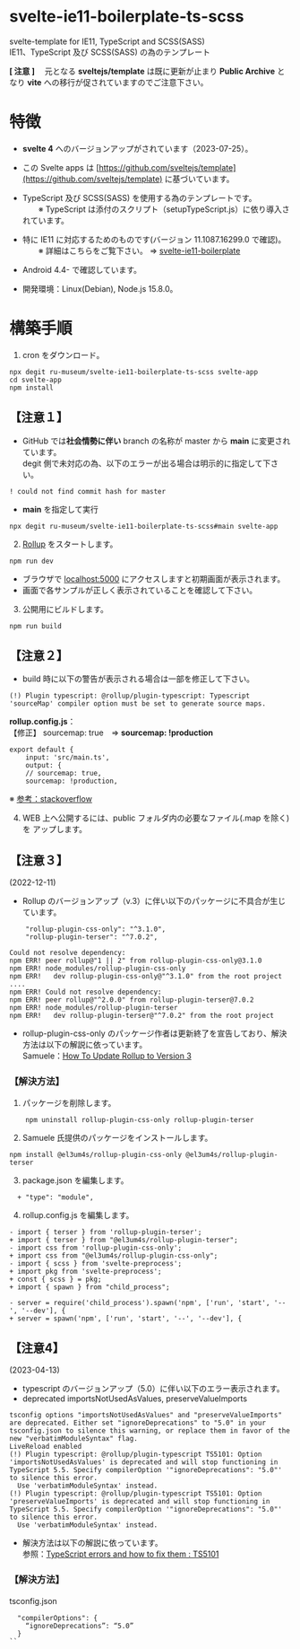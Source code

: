 # svelte-ie11-boilerplate-ts-scss
svelte-template for IE11, TypeScript and SCSS(SASS)  
IE11、TypeScript 及び SCSS(SASS) の為のテンプレート  

**[ 注意 ]** 　元となる **sveltejs/template** は既に更新が止まり **Public Archive** となり **vite** への移行が促されていますのでご注意下さい。

# 特徴
- **svelte 4** へのバージョンアップがされています（2023-07-25）。  

- この Svelte apps は [https://github.com/sveltejs/template](https://github.com/sveltejs/template) に基づいています。  

- TypeScript 及び SCSS(SASS) を使用する為のテンプレートです。  
　　※ TypeScript は添付のスクリプト（setupTypeScript.js）に依り導入されています。 
- 特に IE11 に対応するためのものです(バージョン 11.1087.16299.0 で確認)。  
　　※ 詳細はこちらをご覧下さい。 ⇒  [svelte-ie11-boilerplate](https://github.com/ru-museum/svelte-ie11-boilerplate)
- Android 4.4- で確認しています。  
- 開発環境：Linux(Debian), Node.js 15.8.0。  


# 構築手順
1. cron をダウンロード。  
```
npx degit ru-museum/svelte-ie11-boilerplate-ts-scss svelte-app
cd svelte-app
npm install
```
## 【注意１】
- GitHub では**社会情勢に伴い** branch の名称が master から **main** に変更されています。  
degit 側で未対応の為、以下のエラーが出る場合は明示的に指定して下さい。   　　  
```
! could not find commit hash for master
```
-  **main** を指定して実行
```
npx degit ru-museum/svelte-ie11-boilerplate-ts-scss#main svelte-app
```

2. [Rollup](https://rollupjs.org/) をスタートします。

```
npm run dev
```

- ブラウザで [localhost:5000](http://localhost:5000/) にアクセスしますと初期画面が表示されます。
- 画面で各サンプルが正しく表示されていることを確認して下さい。

<!--
## 【注意１】
- ファイル **global.d.ts** が src フォルダに無い場合は以下のエラーが表示されます。   　　  
```
(!) Plugin typescript: @rollup/plugin-typescript TS2307: Cannot find module './App.svelte' or its corresponding type declarations.
src/main.ts: (1:17)
1 import App from './App.svelte';
```
### ★対処法
- CRON では TypeScript に必要な **global.d.ts** ファイルを何故か認識せずダウンロードに含まれません。  
※ ZIP ダウンロードでは含まれます。
- **global.d.ts** が src フォルダに無い場合は以下のスクリプトを実行すると生成されます。   　　  
```
node scripts/createGlobal.d.ts.js 
```
　　※ 同梱の setupTypeScript.js でも可能ですが、重複されて記述されますのでその部分の削除が必要となります。
-->


3. 公開用にビルドします。

```
npm run build
```
## 【注意２】

* build 時に以下の警告が表示される場合は一部を修正して下さい。
```
(!) Plugin typescript: @rollup/plugin-typescript: Typescript 'sourceMap' compiler option must be set to generate source maps.
```
**rollup.config.js**：  
【修正】  sourcemap: true　⇒ **sourcemap: !production**

```
export default {
    input: 'src/main.ts',
    output: {
    // sourcemap: true,  
    sourcemap: !production,
```
※ [参考：stackoverflow](https://stackoverflow.com/questions/63128597/how-to-get-rid-of-the-rollup-plugin-typescript-rollup-sourcemap-option-must)

4. WEB 上へ公開するには、public フォルダ内の必要なファイル(.map を除く)を アップします。

## 【注意３】
(2022-12-11)
* Rollup のバージョンアップ（v.3）に伴い以下のパッケージに不具合が生じています。
```
    "rollup-plugin-css-only": "^3.1.0",
    "rollup-plugin-terser": "^7.0.2",
```
```
Could not resolve dependency:
npm ERR! peer rollup@"1 || 2" from rollup-plugin-css-only@3.1.0
npm ERR! node_modules/rollup-plugin-css-only
npm ERR!   dev rollup-plugin-css-only@"^3.1.0" from the root project
....
npm ERR! Could not resolve dependency:
npm ERR! peer rollup@"^2.0.0" from rollup-plugin-terser@7.0.2
npm ERR! node_modules/rollup-plugin-terser
npm ERR!   dev rollup-plugin-terser@"^7.0.2" from the root project
```
* rollup-plugin-css-only のパッケージ作者は更新終了を宣告しており、解決方法は以下の解説に依っています。  
Samuele：[How To Update Rollup to Version 3](https://betterprogramming.pub/how-to-update-rollup-to-version-3-10c59139cbeb)

### 【解決方法】

1. パッケージを削除します。
```
    npm uninstall rollup-plugin-css-only rollup-plugin-terser
```
2. Samuele 氏提供のパッケージをインストールします。
```
npm install @el3um4s/rollup-plugin-css-only @el3um4s/rollup-plugin-terser
```
3. package.json を編集します。
```
  + "type": "module",
```
4. rollup.config.js を編集します。
```
- import { terser } from 'rollup-plugin-terser';
+ import { terser } from "@el3um4s/rollup-plugin-terser";
- import css from 'rollup-plugin-css-only';
+ import css from "@el3um4s/rollup-plugin-css-only";
- import { scss } from 'svelte-preprocess';
+ import pkg from 'svelte-preprocess';
+ const { scss } = pkg;
+ import { spawn } from "child_process";

- server = require('child_process').spawn('npm', ['run', 'start', '--', '--dev'], {
+ server = spawn('npm', ['run', 'start', '--', '--dev'], {

```
## 【注意4】
(2023-04-13)
* typescript のバージョンアップ（5.0）に伴い以下のエラー表示されます。
* deprecated  importsNotUsedAsValues, preserveValueImports
```
tsconfig options "importsNotUsedAsValues" and "preserveValueImports" are deprecated. Either set "ignoreDeprecations" to "5.0" in your tsconfig.json to silence this warning, or replace them in favor of the new "verbatimModuleSyntax" flag.
LiveReload enabled
(!) Plugin typescript: @rollup/plugin-typescript TS5101: Option 'importsNotUsedAsValues' is deprecated and will stop functioning in TypeScript 5.5. Specify compilerOption '"ignoreDeprecations": "5.0"' to silence this error.
  Use 'verbatimModuleSyntax' instead.
(!) Plugin typescript: @rollup/plugin-typescript TS5101: Option 'preserveValueImports' is deprecated and will stop functioning in TypeScript 5.5. Specify compilerOption '"ignoreDeprecations": "5.0"' to silence this error.
  Use 'verbatimModuleSyntax' instead.
```
* 解決方法は以下の解説に依っています。  
参照：[TypeScript errors and how to fix them : TS5101](https://typescript.tv/errors/)

### 【解決方法】
tsconfig.json　
```
  "compilerOptions": {
    “ignoreDeprecations”: “5.0”
  }
``
